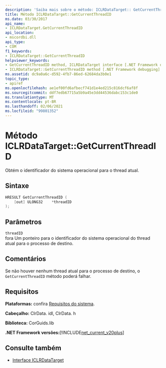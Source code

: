 ```yaml
---
description: 'Saiba mais sobre o método: ICLRDataTarget:: GetCurrentThreadID'
title: Método ICLRDataTarget::GetCurrentThreadID
ms.date: 03/30/2017
api_name:
- ICLRDataTarget.GetCurrentThreadID
api_location:
- mscordbi.dll
api_type:
- COM
f1_keywords:
- ICLRDataTarget::GetCurrentThreadID
helpviewer_keywords:
- GetCurrentThreadID method, ICLRDataTarget interface [.NET Framework debugging]
- ICLRDataTarget::GetCurrentThreadID method [.NET Framework debugging]
ms.assetid: dc9a0a6c-d592-4fb7-86ed-62684da3b0e1
topic_type:
- apiref
ms.openlocfilehash: ae1ef00fd6afbecf741d1e4ed215c816dcf6af8f
ms.sourcegitcommit: ddf7edb67715a5b9a45e3dd44536dabc153c1de0
ms.translationtype: MT
ms.contentlocale: pt-BR
ms.lasthandoff: 02/06/2021
ms.locfileid: "99801352"
---
```

# <a name="iclrdatatargetgetcurrentthreadid-method"></a>Método ICLRDataTarget::GetCurrentThreadID

Obtém o identificador do sistema operacional para o thread atual.  
  
## <a name="syntax"></a>Sintaxe  
  
```cpp  
HRESULT GetCurrentThreadID (  
    [out] ULONG32    *threadID  
);  
```  
  
## <a name="parameters"></a>Parâmetros  

 `threadID`  
 fora Um ponteiro para o identificador do sistema operacional do thread atual para o processo de destino.  
  
## <a name="remarks"></a>Comentários  

 Se não houver nenhum thread atual para o processo de destino, o `GetCurrentThreadID` método poderá falhar.  
  
## <a name="requirements"></a>Requisitos  

 **Plataformas:** confira [Requisitos do sistema](../../get-started/system-requirements.md).  
  
 **Cabeçalho:** ClrData. idl, ClrData. h  
  
 **Biblioteca:** CorGuids.lib  
  
 **.NET Framework versões:**[!INCLUDE[net_current_v20plus](../../../../includes/net-current-v20plus-md.md)]  
  
## <a name="see-also"></a>Consulte também

- [Interface ICLRDataTarget](iclrdatatarget-interface.md)
